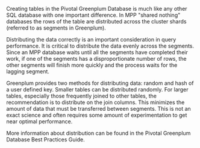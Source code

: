 Creating tables in the Pivotal Greenplum Database is much like any other SQL database with one important difference. In MPP "shared nothing" databases the rows of the table are distributed across the cluster shards (referred to as segments in Greenplum).

Distributing the data correctly is an important consideration in query performance.  It is critical to distribute the data evenly across the segments.  Since an MPP database waits until all the segments have completed their work, if one of the segments has a disproportionate number of rows, the other segments will finish more quickly and the process waits for the lagging segment.

Greenplum provides two methods for distributing data: random and hash of a user defined key. Smaller tables can be distributed randomly. For larger tables, especially those frequently joined to other tables, the recommendation is to distribute on the join columns. This minimizes the amount of data that must be transferred between segments. This is not an exact science and often requires some amount of experimentation to get near optimal performance.  

More information about distribution can be found in the Pivotal Greenplum Database Best Practices Guide.
